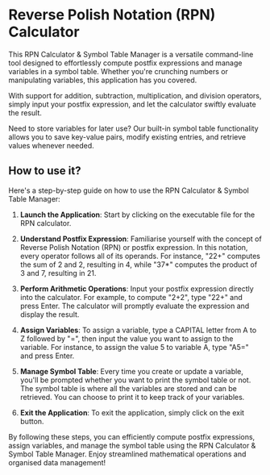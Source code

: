 # Reverse Polish Notation (RPN) Calculator

This RPN Calculator & Symbol Table Manager is a versatile command-line tool designed to effortlessly compute postfix expressions and manage variables in a symbol table. Whether you're crunching numbers or manipulating variables, this application has you covered.

With support for addition, subtraction, multiplication, and division operators, simply input your postfix expression, and let the calculator swiftly evaluate the result.

Need to store variables for later use? Our built-in symbol table functionality allows you to save key-value pairs, modify existing entries, and retrieve values whenever needed.

## How to use it?

Here's a step-by-step guide on how to use the RPN Calculator & Symbol Table Manager:

1. **Launch the Application**: Start by clicking on the executable file for the RPN calculator.

2. **Understand Postfix Expression**: Familiarise yourself with the concept of Reverse Polish Notation (RPN) or postfix expression. In this notation, every operator follows all of its operands. For instance, "22+" computes the sum of 2 and 2, resulting in 4, while "37*" computes the product of 3 and 7, resulting in 21.

3. **Perform Arithmetic Operations**: Input your postfix expression directly into the calculator. For example, to compute "2+2", type "22+" and press Enter. The calculator will promptly evaluate the expression and display the result.

4. **Assign Variables**: To assign a variable, type a CAPITAL letter from A to Z followed by "=", then input the value you want to assign to the variable. For instance, to assign the value 5 to variable A, type "A5=" and press Enter.

5. **Manage Symbol Table**: Every time you create or update a variable, you'll be prompted whether you want to print the symbol table or not. The symbol table is where all the variables are stored and can be retrieved. You can choose to print it to keep track of your variables.

6. **Exit the Application**: To exit the application, simply click on the exit button.

By following these steps, you can efficiently compute postfix expressions, assign variables, and manage the symbol table using the RPN Calculator & Symbol Table Manager. Enjoy streamlined mathematical operations and organised data management!
